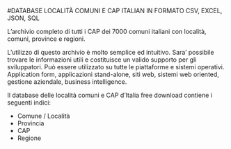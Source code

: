 #DATABASE LOCALITÀ COMUNI E CAP ITALIAN IN FORMATO CSV, EXCEL, JSON, SQL

L’archivio completo di tutti i CAP dei 7000 comuni italiani con località, comuni, province e regioni.

L’utilizzo di questo archivio è molto semplice ed intuitivo. Sara’ possibile trovare le informazioni utili e costituisce un valido supporto per gli sviluppatori. Può essere utilizzato su tutte le piattaforme e sistemi operativi. Application form, applicazioni stand-alone, siti web, sistemi web oriented, gestione aziendale, business intelligence. 

Il database delle località comuni e CAP d’Italia free download contiene i seguenti indici:

- Comune / Località
- Provincia
- CAP
- Regione
